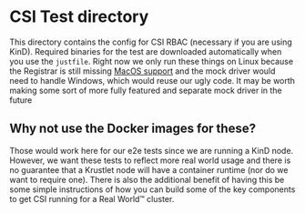# CSI Test directory

This directory contains the config for CSI RBAC (necessary if you are using
KinD). Required binaries for the test are downloaded automatically when you use
the `justfile`. Right now we only run these things on Linux because the
Registrar is still missing [MacOS
support](https://github.com/kubernetes-csi/node-driver-registrar/pull/133) and
the mock driver would need to handle Windows, which would reuse our ugly code.
It may be worth making some sort of more fully featured and separate mock driver
in the future

## Why not use the Docker images for these?

Those would work here for our e2e tests since we are running a KinD node.
However, we want these tests to reflect more real world usage and there is no
guarantee that a Krustlet node will have a container runtime (nor do we want to
require one). There is also the additional benefit of having this be some simple
instructions of how you can build some of the key components to get CSI running
for a Real World™ cluster.
